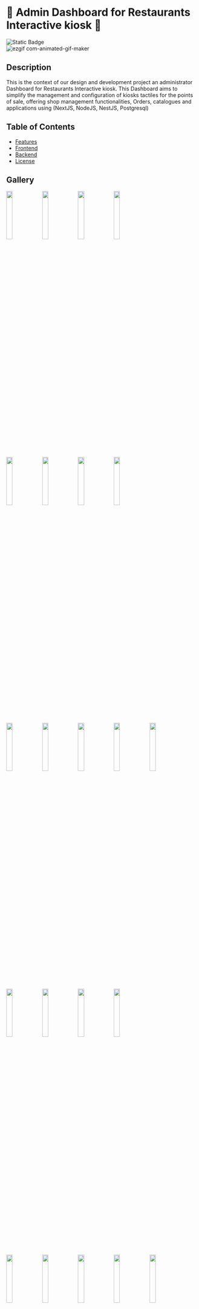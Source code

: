 # :hamburger: Admin Dashboard for Restaurants Interactive kiosk :fork_and_knife:
  ![Static Badge](https://img.shields.io/badge/Typescript-100%25-blue) <br/>
![ezgif com-animated-gif-maker](https://github.com/user-attachments/assets/8fff6cba-32ae-42c1-8f17-ce3bf775fa24)


  ## Description 

This is the context of our design and development project an administrator Dashboard for Restaurants Interactive kiosk. This Dashboard aims to simplify the management and configuration of kiosks tactiles for the points of sale, offering shop management functionalities, Orders, catalogues and applications using (NextJS, NodeJS, NestJS, Postgresql)

  ## Table of Contents
  * [Features](#features)
  * [Frontend](#frontend)
  * [Backend](#backend)
  * [License](#license)
  
  ## Gallery
<img src="https://github.com/user-attachments/assets/8d1ab192-a7f1-40e7-b2c0-2d7dabe8d286" width="18%">
<img src="https://github.com/user-attachments/assets/b1505877-b52a-468b-9f64-cad7b36cb655" width="18%">
<img src="https://github.com/user-attachments/assets/e0b7e430-9b6d-487f-a514-808d566bc8c7" width="18%">
<img src="https://github.com/user-attachments/assets/43bbcf92-b288-4e96-bd95-9d8e15128b56" width="18%"><br/>
<img src="https://github.com/user-attachments/assets/862b24c8-2f60-4b02-a1c5-ccbedc490a32" width="18%">
<img src="https://github.com/user-attachments/assets/a9a7a8fe-ae68-47da-8dd9-b432dbae5b2d" width="18%">
<img src="https://github.com/user-attachments/assets/85b624a5-5987-40d7-8ab4-5f64a0b30fb9" width="18%">
<img src="https://github.com/user-attachments/assets/adb90901-4551-404e-9829-0c96a8dde624" width="18%"><br/>
<img src="https://github.com/user-attachments/assets/3bd0bab2-6546-4c03-94dd-cf38a9eb2abc" width="18%">
<img src="https://github.com/user-attachments/assets/90c7cc62-f15f-466d-9ce2-8aa7d397e920" width="18%">
<img src="https://github.com/user-attachments/assets/796bb268-d93e-4744-bd43-3a0129ddc187" width="18%">
<img src="https://github.com/user-attachments/assets/7deaeb8a-a711-46d8-a489-274ff74834d1" width="18%">
<img src="https://github.com/user-attachments/assets/54a7dce3-93f8-4d7c-901f-ef5eb3186844" width="18%">
<img src="https://github.com/user-attachments/assets/c588e8a3-aae4-4e84-8cff-2e76e4eb0a4e" width="18%">
<img src="https://github.com/user-attachments/assets/800c1d54-a4a3-45c9-b294-218ce51d2094" width="18%">
<img src="https://github.com/user-attachments/assets/84d4c016-3d8b-4c2c-937d-ffdcca405ad4" width="18%">
<img src="https://github.com/user-attachments/assets/f3e05dd4-50e0-4304-87c4-26383664b195" width="18%"><br/>
<img src="https://github.com/user-attachments/assets/d9df5e34-6759-479c-a995-557373e81c8c" width="18%">
<img src="https://github.com/user-attachments/assets/14463325-a8bb-45cb-a368-d3a2b251bfd4" width="18%">
<img src="https://github.com/user-attachments/assets/f614a0e2-490b-4d61-a5f0-084d2b133fac" width="18%">
<img src="https://github.com/user-attachments/assets/53b16280-3082-4f1e-9630-85deaaf81cb9" width="18%">
<img src="https://github.com/user-attachments/assets/c04e977d-21d7-4187-81ce-c929956d04ef" width="18%">
<img src="https://github.com/user-attachments/assets/9561a46a-41f1-45c9-bc3d-2177f583a0fb" width="18%">
<img src="https://github.com/user-attachments/assets/e04580fa-ad1d-4c97-bdc7-955e4786c25b" width="18%">
<img src="https://github.com/user-attachments/assets/ab6a49b1-1361-4350-a4f2-5a16e613e89f" width="18%">
<img src="https://github.com/user-attachments/assets/543a6815-5088-4257-ac48-d2d653a10dcc" width="18%">

  ## Features
  
 Some of the cool features of this Admin Dashboard for Restaurants:
* :hamburger: User registration and authentication
* :hamburger: Hashing password for security
* :hamburger: Session control
* :hamburger: CRUD operations (create, read, update and delete)
* :hamburger: Search using filters
* :hamburger: Upload images to the server
* :hamburger: Credit Card implementation
* :hamburger: Delivrect Delivery
  
## Frontend 

* Built stable and maintainable code base using Nextjs
* Authenticate: This module allows administrators to authenticate to access the application.
* Manage your profile: This module allows administrators to manage their profile and their personal information.
* Manage Restaurant Settings: This module allows you to manage the schedules of the restaurant, ensuring real-time updates of opening hours and of closure.
* Manage orders: This module manages customer orders, including the handling of deliveries via services such as Uber.
* Manage catalogs: This module allows you to manage the items available in the store, facilitating visibility, suspending sales, editing and deleting products.
* Manage kiosk applications: This module provides the management of kiosks tactiles, allowing the configuration and maintenance of equipment for ensure their proper functioning.
* API consumption with axios.
* Code reusable components.
* Designed front - end with Mobile First.
* Use axios to fetch the API.
* Some of the packages used:
    1. React icons.
    2. React loading.
    3. React responsive carousel.
    4. React scroll.
    5. Styled components.
    6. React router dom.
    7. Ant Design  

## Backend


* Developed using M V C.
* CRUD operations
* Hashed and salted passwords for security (bcrypt).
* Nodemailer
* JSON Web Token
* TypeORM

## License

MIT

---
